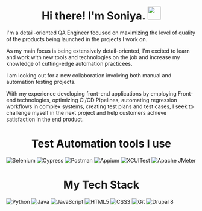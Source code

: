 <!--
**sowkneeyaaah/sowkneeyaaah** is a ✨ _special_ ✨ repository because its `README.md` (this file) appears on your GitHub profile.

Here are some ideas to get you started:

- 🔭 I’m currently working on ...
- 🌱 I’m currently learning ...
- 👯 I’m looking to collaborate on ...
- 🤔 I’m looking for help with ...
- 💬 Ask me about ...
- 📫 How to reach me: ...
- 😄 Pronouns: ...
- ⚡ Fun fact: ...
-->

# <div align="center" width="50"> Hi there! I'm Soniya. <img src="https://media.giphy.com/media/hvRJCLFzcasrR4ia7z/giphy.gif" width="35px"> </div>

<p>I'm a detail-oriented QA Engineer focused on maximizing the level of quality of the products being launched in the projects I work on.</p>
<p></p>As my main focus is being extensively detail-oriented, I'm excited to learn and work with new tools and technologies on the job and increase my knowledge of cutting-edge automation practicees.</p>

<p>I am looking out for a new collaboration involving both manual and automation testing projects. </p>
<p>With my experience developing front-end applications by employing Front-end technologies, optimizing CI/CD Pipelines, automating regression workflows in complex systems, creating test plans and test cases, I seek to challenge myself in the next project and help customers achieve satisfaction in the end product.</p>

# <div align="center" width="50"> Test Automation tools I use </div>

![Selenium](https://img.shields.io/badge/Selenium-purple?style=for-the-badge&logo=selenium&logoColor=white)
![Cypress](https://img.shields.io/badge/Cypress-brown?style=for-the-badge&logo=cypress&logoColor=white)
![Postman](https://img.shields.io/badge/Postman-yellow?style=for-the-badge&logo=postman&logoColor=white)
![Appium](https://img.shields.io/badge/Appium-blue?style=for-the-badge&logo=appium&logoColor=white)
![XCUITest](https://img.shields.io/badge/XCUITest-orange?style=for-the-badge&logo=xcuitest&logoColor=white)
![Apache JMeter](https://img.shields.io/badge/ApacheJMeter-indigo?style=for-the-badge&logo=apachejmeter&logoColor=white)

# <div align="center" width="50"> My Tech Stack </div>

![Python](https://img.shields.io/badge/Python-burgundy?style=for-the-badge&logo=python&logoColor=white)
![Java](https://img.shields.io/badge/Java-F7DF1E?style=for-the-badge&logo=java&logoColor=white)
![JavaScript](https://img.shields.io/badge/JavaScript-pink?style=for-the-badge&logo=javascript&logoColor=white)
![HTML5](https://img.shields.io/badge/HTML5-violet?style=for-the-badge&logo=html5&logoColor=white)
![CSS3](https://img.shields.io/badge/CSS3-maroon?style=for-the-badge&logo=css3&logoColor=white)
![Git](https://img.shields.io/badge/Git-grey?style=for-the-badge&logo=git&logoColor=white)
![Drupal 8](https://img.shields.io/badge/Drupal-green?style=for-the-badge&logo=drupal&logoColor=white)





